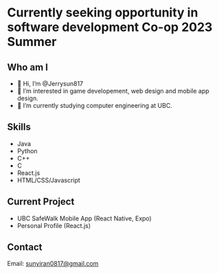 # Currently seeking opportunity in software development Co-op 2023 Summer

## Who am I
- 👋 Hi, I’m @Jerrysun817
- 👀 I’m interested in game developement, web design and mobile app design.
- 🌱 I’m currently studying computer engineering at UBC.

## Skills
- Java
- Python
- C++
- C
- React.js
- HTML/CSS/Javascript

## Current Project
- UBC SafeWalk Mobile App (React Native, Expo)
- Personal Profile (React.js)

## Contact
Email: sunyiran0817@gmail.com
